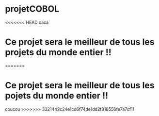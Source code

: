 # projetCOBOL
<<<<<<< HEAD
caca
<h1>Ce projet sera le meilleur de tous les projets du monde entier !!</h1>
=======

<h1>Ce projet sera le meilleur de tous les pojets du monde entier !!</h1>
coucou
>>>>>>> 3321442c24e1cd6f74de1dd2f818556fe7a7cf11
